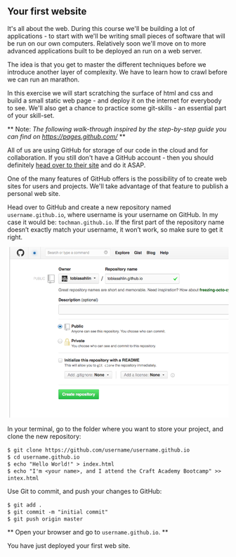 ## Your first website

It's all about the web. During this course we'll be building a lot of applications - to start with we'll be writing small pieces of software that will be run on our own computers. Relatively soon we'll move on to more advanced applications built to be deployed an run on a web server.

The idea is that you get to master the different techniques before we introduce another layer of complexity. We have to learn how to crawl before we can run an marathon.

In this exercise we will start scratching the surface of html and css and build a small static web page - and deploy it on the internet for everybody to see. We'll also get a chance to practice some git-skills - an essential part of your skill-set. 

** Note: *The following walk-through inspired by the step-by-step guide you can find on https://pages.github.com/* **

All of us are using GitHub for storage of our code in the cloud and for collaboration. If you still don't have a GitHub account - then you should definitely [head over to their site](https://github.com) and do it ASAP.

One of the many features of GitHub offers is the possibility of to create web sites for users and projects. We'll take advantage of that feature to publish a personal web site.

Head over to GitHub and create a new repository named `username.github.io`, where username is your username on GitHub. In my case it would be:  `tochman.github.io`. If the first part of the repository name doesn’t exactly match your username, it won’t work, so make sure to get it right.

![](../images/github_io_step1.png)

In your terminal, go to the folder where you want to store your project, and clone the new repository:

```shell
$ git clone https://github.com/username/username.github.io
$ cd username.github.io
$ echo "Hello World!" > index.html
$ echo "I'm <your name>, and I attend the Craft Academy Bootcamp" >> intex.html
```

Use Git to commit, and push your changes to GitHub:
```shell
$ git add .
$ git commit -m "initial commit"
$ git push origin master
```

** Open your browser and go to `username.github.io`. **

You have just deployed your first web site. 


